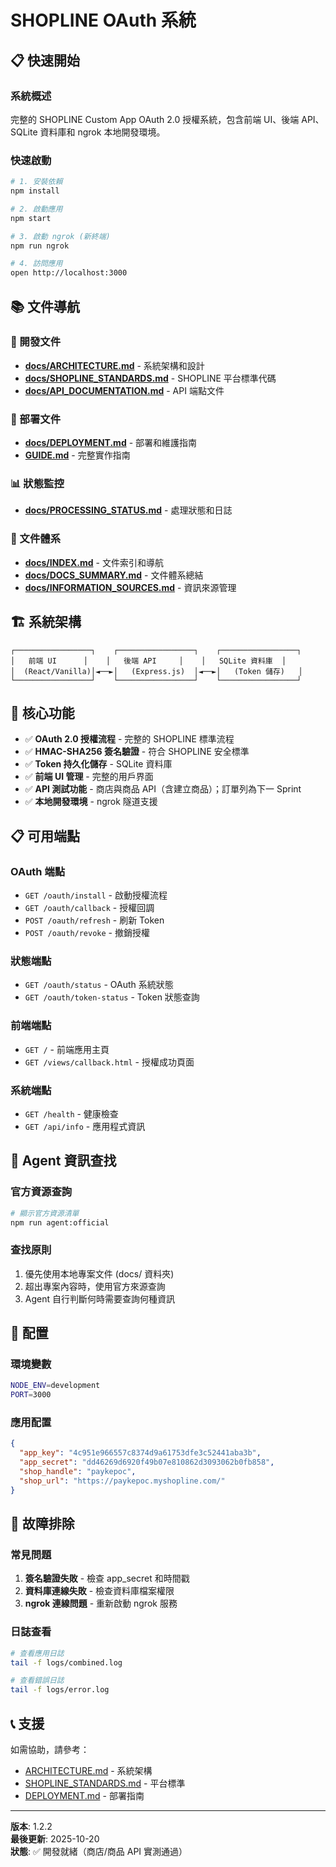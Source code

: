 # SHOPLINE OAuth 系統

## 📋 快速開始

### 系統概述
完整的 SHOPLINE Custom App OAuth 2.0 授權系統，包含前端 UI、後端 API、SQLite 資料庫和 ngrok 本地開發環境。

### 快速啟動
```bash
# 1. 安裝依賴
npm install

# 2. 啟動應用
npm start

# 3. 啟動 ngrok (新終端)
npm run ngrok

# 4. 訪問應用
open http://localhost:3000
```

## 📚 文件導航

### 🔧 開發文件
- **[docs/ARCHITECTURE.md](./docs/ARCHITECTURE.md)** - 系統架構和設計
- **[docs/SHOPLINE_STANDARDS.md](./docs/SHOPLINE_STANDARDS.md)** - SHOPLINE 平台標準代碼
- **[docs/API_DOCUMENTATION.md](./docs/API_DOCUMENTATION.md)** - API 端點文件

### 🚀 部署文件
- **[docs/DEPLOYMENT.md](./docs/DEPLOYMENT.md)** - 部署和維護指南
- **[GUIDE.md](./GUIDE.md)** - 完整實作指南

### 📊 狀態監控
- **[docs/PROCESSING_STATUS.md](./docs/PROCESSING_STATUS.md)** - 處理狀態和日誌

### 📖 文件體系
- **[docs/INDEX.md](./docs/INDEX.md)** - 文件索引和導航
- **[docs/DOCS_SUMMARY.md](./docs/DOCS_SUMMARY.md)** - 文件體系總結
- **[docs/INFORMATION_SOURCES.md](./docs/INFORMATION_SOURCES.md)** - 資訊來源管理

## 🏗️ 系統架構

```
┌─────────────────┐    ┌─────────────────┐    ┌─────────────────┐
│   前端 UI      │    │   後端 API     │    │   SQLite 資料庫  │
│  (React/Vanilla)│◄──►│   (Express.js)  │◄──►│   (Token 儲存)   │
└─────────────────┘    └─────────────────┘    └─────────────────┘
```

## 🔑 核心功能

- ✅ **OAuth 2.0 授權流程** - 完整的 SHOPLINE 標準流程
- ✅ **HMAC-SHA256 簽名驗證** - 符合 SHOPLINE 安全標準
- ✅ **Token 持久化儲存** - SQLite 資料庫
- ✅ **前端 UI 管理** - 完整的用戶界面
- ✅ **API 測試功能** - 商店與商品 API（含建立商品）；訂單列為下一 Sprint
- ✅ **本地開發環境** - ngrok 隧道支援

## 📋 可用端點

### OAuth 端點
- `GET /oauth/install` - 啟動授權流程
- `GET /oauth/callback` - 授權回調
- `POST /oauth/refresh` - 刷新 Token
- `POST /oauth/revoke` - 撤銷授權

### 狀態端點
- `GET /oauth/status` - OAuth 系統狀態
- `GET /oauth/token-status` - Token 狀態查詢

### 前端端點
- `GET /` - 前端應用主頁
- `GET /views/callback.html` - 授權成功頁面

### 系統端點
- `GET /health` - 健康檢查
- `GET /api/info` - 應用程式資訊

## 🤖 Agent 資訊查找

### 官方資源查詢
```bash
# 顯示官方資源清單
npm run agent:official
```

### 查找原則
1. 優先使用本地專案文件 (docs/ 資料夾)
2. 超出專案內容時，使用官方來源查詢
3. Agent 自行判斷何時需要查詢何種資訊

## 🔧 配置

### 環境變數
```bash
NODE_ENV=development
PORT=3000
```

### 應用配置
```json
{
  "app_key": "4c951e966557c8374d9a61753dfe3c52441aba3b",
  "app_secret": "dd46269d6920f49b07e810862d3093062b0fb858",
  "shop_handle": "paykepoc",
  "shop_url": "https://paykepoc.myshopline.com/"
}
```

## 🚨 故障排除

### 常見問題
1. **簽名驗證失敗** - 檢查 app_secret 和時間戳
2. **資料庫連線失敗** - 檢查資料庫檔案權限
3. **ngrok 連線問題** - 重新啟動 ngrok 服務

### 日誌查看
```bash
# 查看應用日誌
tail -f logs/combined.log

# 查看錯誤日誌
tail -f logs/error.log
```

## 📞 支援

如需協助，請參考：
- [ARCHITECTURE.md](./ARCHITECTURE.md) - 系統架構
- [SHOPLINE_STANDARDS.md](./SHOPLINE_STANDARDS.md) - 平台標準
- [DEPLOYMENT.md](./DEPLOYMENT.md) - 部署指南

---

**版本**: 1.2.2  
**最後更新**: 2025-10-20  
**狀態**: ✅ 開發就緒（商店/商品 API 實測通過）
